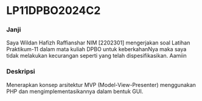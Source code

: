 <h1>LP11DPBO2024C2</h1>
<h3>Janji</h3>
Saya Wildan Hafizh Raffianshar NIM [2202301] mengerjakan soal Latihan Praktikum-11 dalam mata kuliah DPBO untuk keberkahanNya maka saya tidak melakukan kecurangan seperti yang telah dispesifikasikan. Aamiin

<h3>Deskripsi</h3>
Menerapkan konsep arsitektur MVP (Model-View-Presenter) menggunakan PHP dan mengimplementasikannya dalam bentuk GUI.
